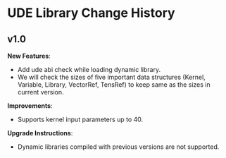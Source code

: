 # UDE Library Change History

## v1.0

**New Features**:

- Add ude abi check while loading dynamic library.
- We will check the sizes of five important data structures (Kernel, Variable, Library, VectorRef,
TensRef) to keep same as the sizes in current version.

**Improvements**:

- Supports kernel input parameters up to 40.

**Upgrade Instructions**:

- Dynamic libraries compiled with previous versions are not supported.
